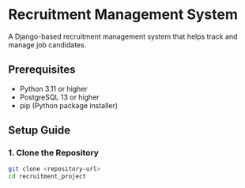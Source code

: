 # Recruitment Management System

A Django-based recruitment management system that helps track and manage job candidates.

## Prerequisites

- Python 3.11 or higher
- PostgreSQL 13 or higher
- pip (Python package installer)

## Setup Guide

### 1. Clone the Repository
```bash
git clone <repository-url>
cd recruitment_project